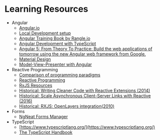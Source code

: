 # Learning Resources

- Angular
  - [Angular.io](Angular.io)
  - [Local Development setup](https://angular.io/guide/setup-local)
  - [Angular Training Book by Rangle.io](https://angular-2-training-book.rangle.io/)
  - [Angular Development with TypeScript](https://www.amazon.com/Angular-Development-Typescript-Yakov-Fain/dp/1617295345/ref=pd_sbs_14_1/139-4800709-7197518?_encoding=UTF8&pd_rd_i=1617295345&pd_rd_r=1842cbcf-a1e6-476f-9950-bffe988f9013&pd_rd_w=HdV4G&pd_rd_wg=4tOeh&pf_rd_p=ed1e2146-ecfe-435e-b3b5-d79fa072fd58&pf_rd_r=QSRASCSHTSG1WH9CD59Z&psc=1&refRID=QSRASCSHTSG1WH9CD59Z)
  - [Angular 5: From Theory To Practice: Build the web applications of tomorrow using the new Angular web framework from Google.](https://www.amazon.com/Angular-Practice-applications-tomorrow-framework-ebook/dp/B01N9S0CZN)
  - [Material Design](https://material.angular.io)
  - [Model-View-Presenter with Angular](https://indepth.dev/posts/1070/model-view-presenter-with-angular)
- Reactive Programming
  - [Comparison of programming paradigms](https://en.wikipedia.org/wiki/Comparison_of_programming_paradigms)
  - [Reactive Programming](https://en.wikipedia.org/wiki/Reactive_programming)
  - [RxJS Resources](https://github.com/Reactive-Extensions/RxJS)
  - [Historical: Writing Cleaner Code with Reactive Extensions (2014)](https://visualstudiomagazine.com/articles/2014/10/01/writing-cleaner-code-with-reactive-extensions.aspx)
  - [Historical: Scale Asynchronous Client-Server Links with Reactive (2016)](https://docs.microsoft.com/en-us/archive/msdn-magazine/2016/june/reactive-framework-scale-asynchronous-client-server-links-with-reactive)
  - [Historical: RXJS: OpenLayers integration(2010)](https://social.msdn.microsoft.com/Forums/en-US/3aab6f26-475e-480e-a4aa-c3e3c5f1adaa/rxjs-openlayers-integration?forum=rx)
- Forms
  - [NgNeat Forms Manager](https://github.com/ngneat/forms-manager)
- TypeScript
  - [https://www.typescriptlang.org/](https://www.typescriptlang.org/)
  - [The TypeScript Handbook](https://www.typescriptlang.org/docs/handbook/intro.html)